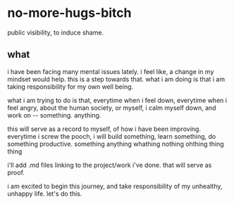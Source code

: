 # no-more-hugs-bitch
public visibility, to induce shame. 

## what
i have been facing many mental issues lately. i feel like, a change in my mindset would help. this is a step towards that. what i am doing is that i am taking responsibility for my own well being. 

what i am trying to do is that, everytime when i feel down, everytime when i feel angry, about the human society, or myself, i calm myself down, and work on -- something. anything. 

this will serve as a record to myself, of how i have been improving. everytime i screw the pooch, i will build something, learn something, do something productive. something anything whathing nothing ohthing thing thing

i'll add .md files linking to the project/work i've done. that will serve as proof.

i am excited to begin this journey, and take responsibility of my unhealthy, unhappy life. let's do this.
